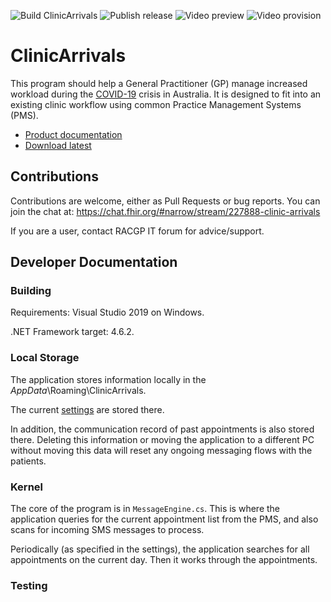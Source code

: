 ![Build ClinicArrivals](https://github.com/grahamegrieve/ClinicArrivals/workflows/Build%20ClinicArrivals/badge.svg)
![Publish release](https://github.com/grahamegrieve/ClinicArrivals/workflows/Publish%20release/badge.svg)
![Video preview](https://github.com/grahamegrieve/ClinicArrivals/workflows/Video%20preview/badge.svg)
![Video provision](https://github.com/grahamegrieve/ClinicArrivals/workflows/Video%20provision/badge.svg)
# ClinicArrivals 
 
This program should help a General Practitioner (GP) manage increased workload during the [COVID-19](https://en.wikipedia.org/wiki/Coronavirus_disease_2019) crisis in Australia. It is designed to fit into an existing clinic workflow using common Practice Management Systems (PMS).

* [Product documentation](documentation/Documentation.md)
* [Download latest](https://github.com/grahamegrieve/ClinicArrivals/releases/latest)

## Contributions

Contributions are welcome, either as Pull Requests or bug reports. You can join the chat at: 
https://chat.fhir.org/#narrow/stream/227888-clinic-arrivals

If you are a user, contact RACGP IT forum for advice/support.

## Developer Documentation

### Building

Requirements:
Visual Studio 2019 on Windows.

.NET Framework target: 4.6.2.

### Local Storage 

The application stores information locally in the $AppData$\Roaming\ClinicArrivals.

The current [settings](documentation/Settings.md) are stored there. 

In addition, the communication record of past appointments is also stored there. Deleting this information or moving the application to a different PC without moving this data will reset any ongoing messaging flows with the patients.

### Kernel

The core of the program is in `MessageEngine.cs`. This is where the application queries for the current appointment list from the PMS, and also scans for incoming SMS messages to process.

Periodically (as specified in the settings), the application searches for all appointments on the current day. Then it works through the appointments.


### Testing
